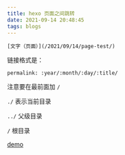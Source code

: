 ```yaml
---
title: hexo 页面之间跳转
date: 2021-09-14 20:48:45
tags: blogs
---
```






```
[文字（页面）](/2021/09/14/page-test/)
```

链接格式是：

`permalink: :year/:month/:day/:title/`

注意要在最前面加 `/`



`./` 表示当前目录

`../` 父级目录

`/` 根目录



[demo](/HTML/demo2/demo2.html)

